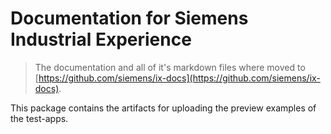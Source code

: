 # Documentation for Siemens Industrial Experience

> The documentation and all of it's markdown files where moved to [https://github.com/siemens/ix-docs](https://github.com/siemens/ix-docs).

This package contains the artifacts for uploading the preview examples of the test-apps.

